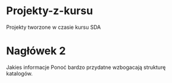 # Projekty-z-kursu
Projekty tworzone w czasie kursu SDA

# Nagłówek 2
Jakies informacje
Ponoć bardzo przydatne
wzbogacają strukturę katalogów.
